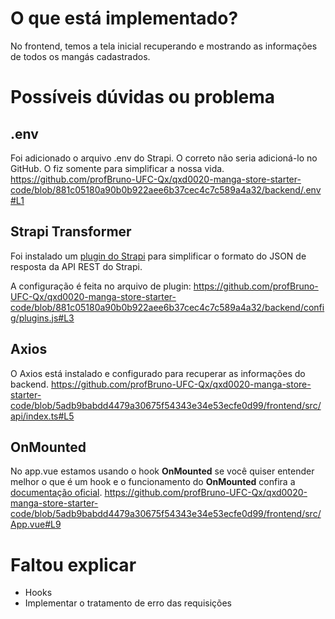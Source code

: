 # O que está implementado?

No frontend, temos a tela inicial recuperando e mostrando as informações de todos os mangás cadastrados.


# Possíveis dúvidas ou problema

## .env
Foi adicionado o arquivo .env do Strapi. O correto não seria adicioná-lo no GitHub. O fiz somente para simplificar a nossa vida.
https://github.com/profBruno-UFC-Qx/qxd0020-manga-store-starter-code/blob/881c05180a90b0b922aee6b37cec4c7c589a4a32/backend/.env#L1

## Strapi Transformer
Foi instalado um [plugin do Strapi](https://market.strapi.io/plugins/strapi-plugin-transformer) para simplificar o formato do JSON de resposta da API REST do Strapi.

A configuração é feita no arquivo de plugin:
https://github.com/profBruno-UFC-Qx/qxd0020-manga-store-starter-code/blob/881c05180a90b0b922aee6b37cec4c7c589a4a32/backend/config/plugins.js#L3

## Axios
O Axios está instalado e configurado para recuperar as informações do backend.
https://github.com/profBruno-UFC-Qx/qxd0020-manga-store-starter-code/blob/5adb9babdd4479a30675f54343e34e53ecfe0d99/frontend/src/api/index.ts#L5

## OnMounted

No app.vue estamos usando o hook **OnMounted** se você quiser entender melhor o que é um hook e o funcionamento do **OnMounted** confira a [documentação oficial](https://vuejs.org/guide/essentials/lifecycle.html).
https://github.com/profBruno-UFC-Qx/qxd0020-manga-store-starter-code/blob/5adb9babdd4479a30675f54343e34e53ecfe0d99/frontend/src/App.vue#L9

# Faltou explicar

- Hooks
- Implementar o tratamento de erro das requisições
